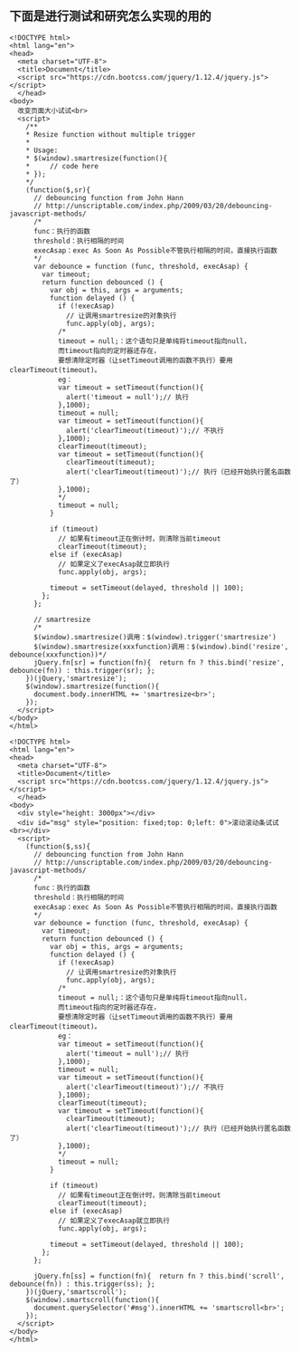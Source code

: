 ## 下面是进行测试和研究怎么实现的用的

    <!DOCTYPE html>
    <html lang="en">
    <head>
      <meta charset="UTF-8">
      <title>Document</title>
      <script src="https://cdn.bootcss.com/jquery/1.12.4/jquery.js"></script>
      </head>
    <body>
      改变页面大小试试<br>
      <script>
        /**
        * Resize function without multiple trigger
        * 
        * Usage:
        * $(window).smartresize(function(){  
        *     // code here
        * });
        */
        (function($,sr){
          // debouncing function from John Hann
          // http://unscriptable.com/index.php/2009/03/20/debouncing-javascript-methods/
          /*
          func：执行的函数
          threshold：执行相隔的时间
          execAsap：exec As Soon As Possible不管执行相隔的时间，直接执行函数
          */
          var debounce = function (func, threshold, execAsap) {
            var timeout;
            return function debounced () {
              var obj = this, args = arguments;
              function delayed () {
                if (!execAsap)
                  // 让调用smartresize的对象执行
                  func.apply(obj, args);
                /*
                timeout = null;：这个语句只是单纯将timeout指向null，
                而timeout指向的定时器还存在，
                要想清除定时器（让setTimeout调用的函数不执行）要用clearTimeout(timeout)。
                eg：
                var timeout = setTimeout(function(){
                  alert('timeout = null');// 执行
                },1000);
                timeout = null;
                var timeout = setTimeout(function(){
                  alert('clearTimeout(timeout)');// 不执行
                },1000);
                clearTimeout(timeout);
                var timeout = setTimeout(function(){
                  clearTimeout(timeout);
                  alert('clearTimeout(timeout)');// 执行（已经开始执行匿名函数了）
                },1000);
                */ 
                timeout = null; 
              }

              if (timeout)
                // 如果有timeout正在倒计时，则清除当前timeout
                clearTimeout(timeout);
              else if (execAsap)
                // 如果定义了execAsap就立即执行
                func.apply(obj, args);

              timeout = setTimeout(delayed, threshold || 100); 
            };
          };

          // smartresize 
          /*
          $(window).smartresize()调用：$(window).trigger('smartresize')
          $(window).smartresize(xxxfunction)调用：$(window).bind('resize', debounce(xxxfunction))*/
          jQuery.fn[sr] = function(fn){  return fn ? this.bind('resize', debounce(fn)) : this.trigger(sr); };
        })(jQuery,'smartresize');
        $(window).smartresize(function(){
          document.body.innerHTML += 'smartresize<br>';
        });
      </script>
    </body>
    </html>

    <!DOCTYPE html>
    <html lang="en">
    <head>
      <meta charset="UTF-8">
      <title>Document</title>
      <script src="https://cdn.bootcss.com/jquery/1.12.4/jquery.js"></script>
      </head>
    <body>
      <div style="height: 3000px"></div>
      <div id="msg" style="position: fixed;top: 0;left: 0">滚动滚动条试试<br></div>
      <script>
        (function($,ss){
          // debouncing function from John Hann
          // http://unscriptable.com/index.php/2009/03/20/debouncing-javascript-methods/
          /*
          func：执行的函数
          threshold：执行相隔的时间
          execAsap：exec As Soon As Possible不管执行相隔的时间，直接执行函数
          */
          var debounce = function (func, threshold, execAsap) {
            var timeout;
            return function debounced () {
              var obj = this, args = arguments;
              function delayed () {
                if (!execAsap)
                  // 让调用smartresize的对象执行
                  func.apply(obj, args);
                /*
                timeout = null;：这个语句只是单纯将timeout指向null，
                而timeout指向的定时器还存在，
                要想清除定时器（让setTimeout调用的函数不执行）要用clearTimeout(timeout)。
                eg：
                var timeout = setTimeout(function(){
                  alert('timeout = null');// 执行
                },1000);
                timeout = null;
                var timeout = setTimeout(function(){
                  alert('clearTimeout(timeout)');// 不执行
                },1000);
                clearTimeout(timeout);
                var timeout = setTimeout(function(){
                  clearTimeout(timeout);
                  alert('clearTimeout(timeout)');// 执行（已经开始执行匿名函数了）
                },1000);
                */ 
                timeout = null; 
              }

              if (timeout)
                // 如果有timeout正在倒计时，则清除当前timeout
                clearTimeout(timeout);
              else if (execAsap)
                // 如果定义了execAsap就立即执行
                func.apply(obj, args);

              timeout = setTimeout(delayed, threshold || 100); 
            };
          };

          jQuery.fn[ss] = function(fn){  return fn ? this.bind('scroll', debounce(fn)) : this.trigger(ss); };
        })(jQuery,'smartscroll');
        $(window).smartscroll(function(){
          document.querySelector('#msg').innerHTML += 'smartscroll<br>';
        });
      </script>
    </body>
    </html>
